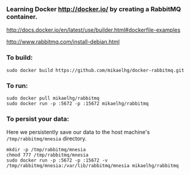 ### Learning Docker http://docker.io/ by creating a RabbitMQ container.

http://docs.docker.io/en/latest/use/builder.html#dockerfile-examples

http://www.rabbitmq.com/install-debian.html

### To build:

    sudo docker build https://github.com/mikaelhg/docker-rabbitmq.git

### To run:

    sudo docker pull mikaelhg/rabbitmq
    sudo docker run -p :5672 -p :15672 mikaelhg/rabbitmq
    
### To persist your data:

Here we persistently save our data to the host machine's ``/tmp/rabbitmq/mnesia`` directory.

    mkdir -p /tmp/rabbitmq/mnesia
    chmod 777 /tmp/rabbitmq/mnesia
    sudo docker run -p :5672 -p :15672 -v /tmp/rabbitmq/mnesia:/var/lib/rabbitmq/mnesia mikaelhg/rabbitmq
